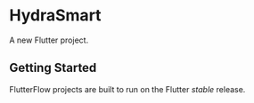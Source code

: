 # HydraSmart

A new Flutter project.

## Getting Started

FlutterFlow projects are built to run on the Flutter _stable_ release.
